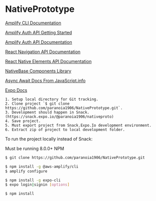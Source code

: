 # NativePrototype

[Amplify CLI Documentation](https://aws-amplify.github.io/docs/cli/init?sdk=js)

[Amplify Auth API Getting Started](https://aws-amplify.github.io/docs/js/authentication)

[Amplify Auth API Documentation](https://aws-amplify.github.io/amplify-js/api/classes/authclass.html)

[React Navigation API Documentation](https://reactnavigation.org/docs/en/hello-react-navigation.html)

[React Native Elements API Documentation](https://react-native-training.github.io/react-native-elements/docs/getting_started.html)

[NativeBase Components Library](https://rawgit.com/GeekyAnts/native-base-docs/v2.8.0/_book/Components.html#Components)

[Async Await Docs From JavaScript.info](https://javascript.info/async-await)

[Expo Docs](https://docs.expo.io/versions/latest/workflow/expo-cli)


```
1. Setup local directory for Git tracking. 
2. Clone project `$ git clone https://github.com/paranoia1906/NativePrototype.git`.
3. Development should happen in Snack. (https://snack.expo.io/@paranoia1906/nativeproto)
4. Save project.
5. Must export project from Snack.Expo.Io development environment.
6. Extract zip of project to local development folder.
```


To run the project locally instead of Snack:

Must be running 8.0.0+ NPM
```bash
$ git clone https://github.com/paranoia1906/NativePrototype.git

$ npm install -g @aws-amplify/cli
$ amplify configure

$ npm install -g expo-cli
$ expo login|signin [options]

$ npm install
```